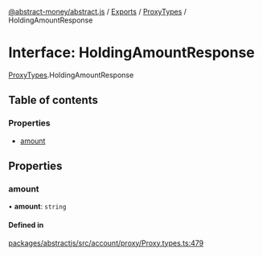 [@abstract-money/abstract.js](../README.md) / [Exports](../modules.md) / [ProxyTypes](../modules/ProxyTypes.md) / HoldingAmountResponse

# Interface: HoldingAmountResponse

[ProxyTypes](../modules/ProxyTypes.md).HoldingAmountResponse

## Table of contents

### Properties

- [amount](ProxyTypes.HoldingAmountResponse.md#amount)

## Properties

### amount

• **amount**: `string`

#### Defined in

[packages/abstractjs/src/account/proxy/Proxy.types.ts:479](https://github.com/Abstract-OS/abstract.js/blob/c46b309/packages/abstractjs/src/account/proxy/Proxy.types.ts#L479)
